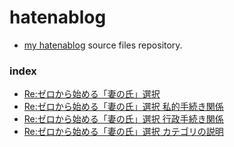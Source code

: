 hatenablog
===

* [my hatenablog](https://hinoshiba.hatenablog.com/) source files repository.

### index

* [Re:ゼロから始める「妻の氏」選択](docs/ChangedMyLastName/004.md)
* [Re:ゼロから始める「妻の氏」選択 私的手続き関係](docs/ChangedMyLastName/003.md)
* [Re:ゼロから始める「妻の氏」選択 行政手続き関係](docs/ChangedMyLastName/002.md)
* [Re:ゼロから始める「妻の氏」選択 カテゴリの説明](docs/ChangedMyLastName/001.md)

